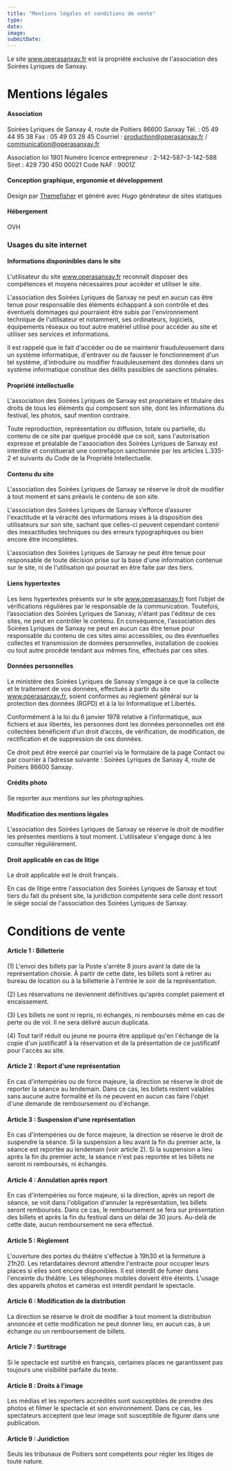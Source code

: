 ```yaml
---
title: "Mentions légales et conditions de vente"
type: 
date: 
image: 
submitDate:
---
```


Le site www.operasanxay.fr est la propriété exclusive de l'association des Soirées Lyriques de Sanxay.

# Mentions légales

#### Association

Soirées Lyriques de Sanxay
4, route de Poitiers 86600 Sanxay
Tél. : 05 49 44 95 38
Fax : 05 49 03 28 45
Courriel : production@operasanxay.fr / communication@operasanxay.fr

Association loi 1901
Numéro licence entrepreneur : 2-142-587–3-142-588
Siret : 429 730 450 00021
Code NAF : 9001Z

#### Conception graphique, ergonomie et développement

Design par [Themefisher](http://www.themefisher.com) et généré avec *Hugo* générateur de sites statiques


#### Hébergement

OVH


### Usages du site internet

#### Informations disponinibles dans le site

L'utilisateur du site www.operasanxay.fr reconnaît disposer des compétences et moyens nécessaires pour accéder et utiliser le site.

L'association des Soirées Lyriques de Sanxay ne peut en aucun cas être tenue pour responsable des éléments échappant à son contrôle et des éventuels dommages qui pourraient être subis par l'environnement technique de l'utilisateur et notamment, ses ordinateurs, logiciels, équipements réseaux ou tout autre matériel utilisé pour accéder au site et utiliser ses services et informations.

Il est rappelé que le fait d'accéder ou de se maintenir frauduleusement dans un système informatique, d'entraver ou de fausser le fonctionnement d'un tel système, d'introduire ou modifier frauduleusement des données dans un système informatique constitue des délits passibles de sanctions pénales.


#### Propriété intellectuelle

L'association des Soirées Lyriques de Sanxay est propriétaire et titulaire des droits de tous les éléments qui composent son site, dont les informations du festival, les photos, sauf mention contraire.

Toute reproduction, représentation ou diffusion, totale ou partielle, du contenu de ce site par quelque procédé que ce soit, sans l'autorisation expresse et préalable de l'association des Soirées Lyriques de Sanxay est interdite et constituerait une contrefaçon sanctionnée par les articles L.335-2 et suivants du Code de la Propriété Intellectuelle.


#### Contenu du site 

L'association des Soirées Lyriques de Sanxay se réserve le droit de modifier à tout moment et sans préavis le contenu de son site.

L'association des Soirées Lyriques de Sanxay s’efforce d’assurer l'exactitude et la véracité des informations mises à la disposition des utilisateurs sur son site, sachant que celles-ci peuvent cependant contenir des inexactitudes techniques ou des erreurs typographiques ou bien encore être incomplètes.

L'association des Soirées Lyriques de Sanxay ne peut être tenue pour responsable de toute décision prise sur la base d'une information contenue sur le site, ni de l'utilisation qui pourrait en être faite par des tiers.


#### Liens hypertextes 

Les liens hypertextes présents sur le site www.operasanxay.fr font l’objet de vérifications régulières par le responsable de la communication. Toutefois, l’association des Soirées Lyriques de Sanxay, n'étant pas l'éditeur de ces sites, ne peut en contrôler le contenu. En conséquence, l'association des Soirées Lyriques de Sanxay ne peut en aucun cas être tenue pour responsable du contenu de ces sites ainsi accessibles, ou des éventuelles collectes et transmission de données personnelles, installation de cookies ou tout autre procédé tendant aux mêmes fins, effectués par ces sites.


#### Données personnelles

Le ministère des Soirées Lyriques de Sanxay s’engage à ce que la collecte et le traitement de vos données, effectués à partir du site www.operasanxay.fr, soient conformes au règlement général sur la protection des données (RGPD) et à la loi Informatique et Libertés.

Conformément à la loi du 6 janvier 1978 relative à l’informatique, aux fichiers et aux libertés, les personnes dont les données personnelles ont été collectées bénéficient d’un droit d’accès, de vérification, de modification, de rectification et de suppression de ces données.

Ce droit peut être exercé par courriel via le formulaire de la page Contact ou par courrier à l’adresse suivante :
Soirées Lyriques de Sanxay 4, route de Poitiers 86600 Sanxay.


#### Crédits photo

Se reporter aux mentions sur les photographies.


#### Modification des mentions légales

L'association des Soirées Lyriques de Sanxay se réserve le droit de modifier les présentes mentions à tout moment.
L'utilisateur s'engage donc à les consulter régulièrement.

#### Droit applicable en cas de litige

Le droit applicable est le droit français.

En cas de litige entre l'association des Soirées Lyriques de Sanxay et tout tiers du fait du présent site, la juridiction compétente sera celle dont ressort le siège social de l'association des Soirées Lyriques de Sanxay.



# Conditions de vente

#### Article 1 : Billetterie
(1) L'envoi des billets par la Poste s'arrête 8 jours avant la date de la représentation choisie. À partir de cette date, les billets sont à retirer au bureau de location ou à la billetterie à l'entrée le soir de la représentation.

(2) Les réservations ne deviennent définitives qu'après complet paiement et encaissement.

(3) Les billets ne sont ni repris, ni échangés, ni remboursés même en cas de perte ou de vol. Il ne sera délivré aucun duplicata.

(4) Tout tarif réduit ou jeune ne pourra être appliqué qu'en l'échange de la copie d'un justificatif à la réservation et de la présentation de ce justificatif pour l'accès au site.

#### Article 2 : Report d'une représentation
En cas d'intempéries ou de force majeure, la direction se réserve le droit de reporter la séance au lendemain. Dans ce cas, les billets restent valables sans aucune autre formalité et ils ne peuvent en aucun cas faire l'objet d'une demande de remboursement ou d'échange.

#### Article 3 : Suspension d'une représentation
En cas d'intempéries ou de force majeure, la direction se réserve le droit de suspendre la séance. Si la suspension a lieu avant la fin du premier acte, la séance est reportée au lendemain (voir article 2). Si la suspension a lieu après la fin du premier acte, la séance n'est pas reportée et les billets ne seront ni remboursés, ni échangés.

#### Article 4 : Annulation après report
En cas d'intempéries ou force majeure, si la direction, après un report de séance, se voit dans l'obligation d'annuler la représentation, les billets seront remboursés. Dans ce cas, le remboursement se fera sur présentation des billets et après la fin du festival dans un délai de 30 jours. Au-delà de cette date, aucun remboursement ne sera effectué.

#### Article 5 : Règlement
L'ouverture des portes du théâtre s'effectue à 19h30 et la fermeture à 21h20. Les retardataires devront attendre l'entracte pour occuper leurs places si elles sont encore disponibles.
Il est interdit de fumer dans l'enceinte du théâtre.
Les téléphones mobiles doivent être éteints.
L'usage des appareils photos et caméras est interdit pendant le spectacle.

#### Article 6 : Modification de la distribution
La direction se réserve le droit de modifier à tout moment la distribution annoncée et cette modification ne peut donner lieu, en aucun cas, à un échange ou un remboursement de billets.

#### Article 7 : Surtitrage
Si le spectacle est surtitré en français, certaines places ne garantissent pas toujours une visibilité parfaite du texte.

#### Article 8 : Droits à l'image
Les médias et les reporters accrédités sont susceptibles de prendre des photos et filmer le spectacle et son environnement. Dans ce cas, les spectateurs acceptent que leur image soit susceptible de figurer dans une publication.

#### Article 9 : Juridiction
Seuls les tribunaux de Poitiers sont compétents pour régler les litiges de toute nature.

